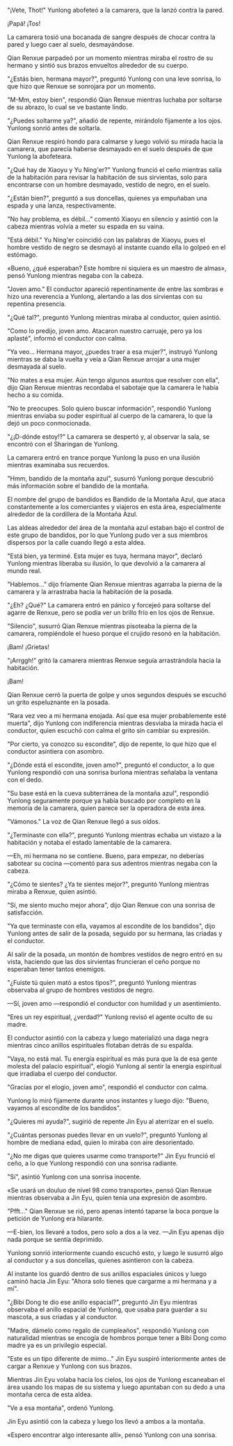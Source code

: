 
"¡Vete, Thot!" Yunlong abofeteó a la camarera, que la lanzó contra la pared.

¡Papá! ¡Tos!

La camarera tosió una bocanada de sangre después de chocar contra la pared y luego caer al suelo, desmayándose.

Qian Renxue parpadeó por un momento mientras miraba el rostro de su hermano y sintió sus brazos envueltos alrededor de su cuerpo.

"¿Estás bien, hermana mayor?", preguntó Yunlong con una leve sonrisa, lo que hizo que Renxue se sonrojara por un momento.

"M-Mm, estoy bien", respondió Qian Renxue mientras luchaba por soltarse de su abrazo, lo cual se ve bastante lindo.

"¿Puedes soltarme ya?", añadió de repente, mirándolo fijamente a los ojos. Yunlong sonrió antes de soltarla.

Qian Renxue respiró hondo para calmarse y luego volvió su mirada hacia la camarera, que parecía haberse desmayado en el suelo después de que Yunlong la abofeteara.

"¿Qué hay de Xiaoyu y Yu Ning'er?" Yunlong frunció el ceño mientras salía de la habitación para revisar la habitación de sus sirvientas, solo para encontrarse con un hombre desmayado, vestido de negro, en el suelo.

"¿Están bien?", preguntó a sus doncellas, quienes ya empuñaban una espada y una lanza, respectivamente.

"No hay problema, es débil..." comentó Xiaoyu en silencio y asintió con la cabeza mientras volvía a meter su espada en su vaina.

"Está débil." Yu Ning'er coincidió con las palabras de Xiaoyu, pues el hombre vestido de negro se desmayó al instante cuando ella lo golpeó en el estómago.

«Bueno, ¿qué esperaban? Este hombre ni siquiera es un maestro de almas», pensó Yunlong mientras negaba con la cabeza.

"Joven amo." El conductor apareció repentinamente de entre las sombras e hizo una reverencia a Yunlong, alertando a las dos sirvientas con su repentina presencia.

"¿Qué tal?", preguntó Yunlong mientras miraba al conductor, quien asintió.

"Como lo predijo, joven amo. Atacaron nuestro carruaje, pero ya los aplasté", informó el conductor con calma.

"Ya veo... Hermana mayor, ¿puedes traer a esa mujer?", instruyó Yunlong mientras se daba la vuelta y veía a Qian Renxue arrojar a una mujer desmayada al suelo.

"No mates a esa mujer. Aún tengo algunos asuntos que resolver con ella", dijo Qian Renxue mientras recordaba el sabotaje que la camarera le había hecho a su comida.

"No te preocupes. Solo quiero buscar información", respondió Yunlong mientras enviaba su poder espiritual al cuerpo de la camarera, lo que la dejó un poco conmocionada.

"¿¡D-dónde estoy!?" La camarera se despertó y, al observar la sala, se encontró con el Sharingan de Yunlong.

La camarera entró en trance porque Yunlong la puso en una ilusión mientras examinaba sus recuerdos.

"Hmm, bandido de la montaña azul", susurró Yunlong porque descubrió más información sobre el bandido de la montaña.

El nombre del grupo de bandidos es Bandido de la Montaña Azul, que ataca constantemente a los comerciantes y viajeros en esta área, especialmente alrededor de la cordillera de la Montaña Azul.

Las aldeas alrededor del área de la montaña azul estaban bajo el control de este grupo de bandidos, por lo que Yunlong pudo ver a sus miembros dispersos por la calle cuando llegó a esta aldea.

"Está bien, ya terminé. Esta mujer es tuya, hermana mayor", declaró Yunlong mientras liberaba su ilusión, lo que devolvió a la camarera al mundo real.

"Hablemos..." dijo fríamente Qian Renxue mientras agarraba la pierna de la camarera y la arrastraba hacia la habitación de la posada.

"¿Eh? ¿Qué?" La camarera entró en pánico y forcejeó para soltarse del agarre de Renxue, pero se podía ver un brillo frío en los ojos de Renxue.

"Silencio", susurró Qian Renxue mientras pisoteaba la pierna de la camarera, rompiéndole el hueso porque el crujido resonó en la habitación.

¡Bam! ¡Grietas!

"¡Arrggh!" gritó la camarera mientras Renxue seguía arrastrándola hacia la habitación.

¡Bam!

Qian Renxue cerró la puerta de golpe y unos segundos después se escuchó un grito espeluznante en la posada.

"Rara vez veo a mi hermana enojada. Así que esa mujer probablemente esté muerta", dijo Yunlong con indiferencia mientras desviaba la mirada hacia el conductor, quien escuchó con calma el grito sin cambiar su expresión.

"Por cierto, ya conozco su escondite", dijo de repente, lo que hizo que el conductor asintiera con asombro.

"¿Dónde está el escondite, joven amo?", preguntó el conductor, a lo que Yunlong respondió con una sonrisa burlona mientras señalaba la ventana con el dedo.

"Su base está en la cueva subterránea de la montaña azul", respondió Yunlong seguramente porque ya había buscado por completo en la memoria de la camarera, quien parece ser la operadora de esta área.

"Vámonos." La voz de Qian Renxue llegó a sus oídos.

"¿Terminaste con ella?", preguntó Yunlong mientras echaba un vistazo a la habitación y notaba el estado lamentable de la camarera.

—Eh, mi hermana no se contiene. Bueno, para empezar, no deberías sabotear su cocina —comentó para sus adentros mientras negaba con la cabeza.

"¿Cómo te sientes? ¿Ya te sientes mejor?", preguntó Yunlong mientras miraba a Renxue, quien asintió.

"Sí, me siento mucho mejor ahora", dijo Qian Renxue con una sonrisa de satisfacción.

"Ya que terminaste con ella, vayamos al escondite de los bandidos", dijo Yunlong antes de salir de la posada, seguido por su hermana, las criadas y el conductor.

Al salir de la posada, un montón de hombres vestidos de negro entró en su vista, haciendo que las dos sirvientas fruncieran el ceño porque no esperaban tener tantos enemigos.

"¿Fuiste tú quien mató a estos tipos?", preguntó Yunlong mientras observaba al grupo de hombres vestidos de negro.

—Sí, joven amo —respondió el conductor con humildad y un asentimiento.

"Eres un rey espiritual, ¿verdad?" Yunlong revisó el agente oculto de su madre.

El conductor asintió con la cabeza y luego materializó una daga negra mientras cinco anillos espirituales flotaban detrás de su espalda.

"Vaya, no está mal. Tu energía espiritual es más pura que la de esa gente molesta del palacio espiritual", elogió Yunlong al sentir la energía espiritual que irradiaba el cuerpo del conductor.

"Gracias por el elogio, joven amo", respondió el conductor con calma.

Yunlong lo miró fijamente durante unos instantes y luego dijo: "Bueno, vayamos al escondite de los bandidos".

"¿Quieres mi ayuda?", sugirió de repente Jin Eyu al aterrizar en el suelo.

"¿Cuántas personas puedes llevar en un vuelo?", preguntó Yunlong al hombre de mediana edad, quien lo miraba con aire desorientado.

"¿No me digas que quieres usarme como transporte?" Jin Eyu frunció el ceño, a lo que Yunlong respondió con una sonrisa radiante.

"Sí", asintió Yunlong con una sonrisa inocente.

«Se usará un douluo de nivel 98 como transporte», pensó Qian Renxue mientras observaba a Jin Eyu, quien tenía una expresión de asombro.

"Pfft..." Qian Renxue se rió, pero apenas intentó taparse la boca porque la petición de Yunlong era hilarante.

—E-bien, los llevaré a todos, pero solo a dos a la vez. —Jin Eyu apenas dijo nada porque se sentía deprimido.

Yunlong sonrió interiormente cuando escuchó esto, y luego le susurró algo al conductor y a sus doncellas, quienes asintieron con la cabeza.

Al instante los guardó dentro de sus anillos espaciales únicos y luego caminó hacia Jin Eyu: "Ahora solo tienes que cargarme a mi hermana y a mí".

"¿Bibi Dong te dio ese anillo espacial?", preguntó Jin Eyu mientras observaba el anillo espacial de Yunlong, que usaba para guardar a su mascota, a sus criadas y al conductor.

"Madre, dámelo como regalo de cumpleaños", respondió Yunlong con naturalidad mientras se encogía de hombros porque tener a Bibi Dong como madre ya es un privilegio especial.

"Este es un tipo diferente de mimo..." Jin Eyu suspiró interiormente antes de cargar a Renxue y Yunlong con sus brazos.

Mientras Jin Eyu volaba hacia los cielos, los ojos de Yunlong escaneaban el área usando los mapas de su sistema y luego apuntaban con su dedo a una montaña cerca de esta aldea.

"Ve a esa montaña", ordenó Yunlong.

Jin Eyu asintió con la cabeza y luego los llevó a ambos a la montaña.

«Espero encontrar algo interesante allí», pensó Yunlong con una sonrisa.